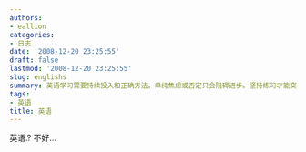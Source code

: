 ```yaml
---
authors:
- eallion
categories:
- 日志
date: '2008-12-20 23:25:55'
draft: false
lastmod: '2008-12-20 23:25:55'
slug: englishs
summary: 英语学习需要持续投入和正确方法，单纯焦虑或否定只会阻碍进步。坚持练习才能突破瓶颈！
tags:
- 英语
title: 英语
---
```

英语.?
不好...